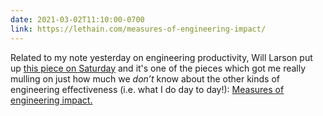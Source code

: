 ```yaml
---
date: 2021-03-02T11:10:00-0700
link: https://lethain.com/measures-of-engineering-impact/
---
```


Related to my note yesterday on engineering productivity, Will Larson put up [this piece on Saturday]({{link}}) and it's one of the pieces which got me really mulling on just how much we *don’t* know about the other kinds of engineering effectiveness (i.e. what I do day to day!): [Measures of engineering impact.]({{link}})